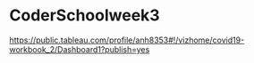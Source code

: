 # CoderSchoolweek3
https://public.tableau.com/profile/anh8353#!/vizhome/covid19-workbook_2/Dashboard1?publish=yes
